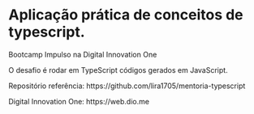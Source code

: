 # Aplicação prática de conceitos de typescript.

<p>Bootcamp Impulso na Digital Innovation One</p>

<p>O desafio é rodar em TypeScript códigos gerados em JavaScript.</p> 

<p>Repositório referência: https://github.com/lira1705/mentoria-typescript</p>
<p>Digital Innovation One: https://web.dio.me</p>
